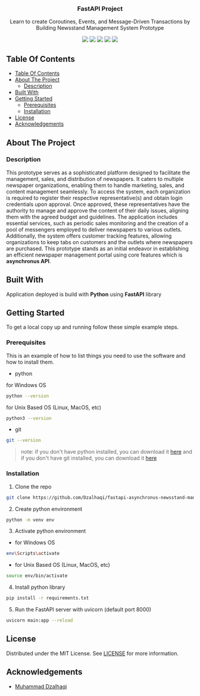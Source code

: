 <br/>
<p align="center">
  <h3 align="center">
    FastAPI Project
  </h3>

  <p align="center">
    Learn to create Coroutines, Events, and Message-Driven Transactions by Building Newsstand Management System Prototype
    <br/>
  </p>
</p>

<p align="center">
  <p align="center">
    <img src="https://img.shields.io/github/downloads/dzalhaqi/fastapi-asynchronus-newsstand-management-system/total"/>
    <img src="https://img.shields.io/github/contributors/dzalhaqi/fastapi-asynchronus-newsstand-management-system?color=dark-green"/>
    <img src="https://img.shields.io/github/forks/dzalhaqi/fastapi-asynchronus-newsstand-management-system?style=social"/>
    <img src="https://img.shields.io/github/issues/dzalhaqi/fastapi-asynchronus-newsstand-management-system"/>
    <img src="https://img.shields.io/github/license/dzalhaqi/fastapi-asynchronus-newsstand-management-system"/>
  </p>
</p>

## Table Of Contents

- [Table Of Contents](#table-of-contents)
- [About The Project](#about-the-project)
  - [Description](#description)
- [Built With](#built-with)
- [Getting Started](#getting-started)
  - [Prerequisites](#prerequisites)
  - [Installation](#installation)
- [License](#license)
- [Acknowledgements](#acknowledgements)

## About The Project

### Description

This prototype serves as a sophisticated platform designed to facilitate the management, sales, and distribution of newspapers. It caters to multiple newspaper organizations, enabling them to handle marketing, sales, and content management seamlessly. To access the system, each organization is required to register their respective representative(s) and obtain login credentials upon approval. Once approved, these representatives have the authority to manage and approve the content of their daily issues, aligning them with the agreed budget and guidelines. The application includes essential services, such as periodic sales monitoring and the creation of a pool of messengers employed to deliver newspapers to various outlets. Additionally, the system offers customer tracking features, allowing organizations to keep tabs on customers and the outlets where newspapers are purchased. This prototype stands as an initial endeavor in establishing an efficient newspaper management portal using core features which is **asynchronus API**. 

## Built With

Application deployed is build with **Python** using **FastAPI** library 

## Getting Started

To get a local copy up and running follow these simple example steps.

### Prerequisites

This is an example of how to list things you need to use the software and how to install them.

* python

for Windows OS
```sh
python --version 
```

for Unix Based OS (Linux, MacOS, etc)
```sh
python3 --version 
```

* git

```sh
git --version 
```

> note: if you don't have python installed, you can download it [here](https://www.python.org/downloads/) and if you don't have git installed, you can download it [here](https://git-scm.com/downloads)

### Installation

1. Clone the repo

```sh
git clone https://github.com/Dzalhaqi/fastapi-asynchronus-newsstand-management-system.git
```

2. Create python environment

```sh
python -m venv env
```

3. Activate python environment

* for Windows OS
```sh
env\Scripts\activate
```

* for Unix Based OS (Linux, MacOS, etc)
```sh
source env/bin/activate
```

4. Install python library

```sh
pip install -r requirements.txt
```

5. Run the FastAPI server with uvicorn (default port 8000)

```sh
uvicorn main:app --reload
```

## License

Distributed under the MIT License. See [LICENSE](https://github.com/dzalhaqi/fastapi-asynchronus-newsstand-management-system/blob/main/LICENSE) for more information.

## Acknowledgements

* [Muhammad Dzalhaqi](https://github.com/dzalhaqi/)
